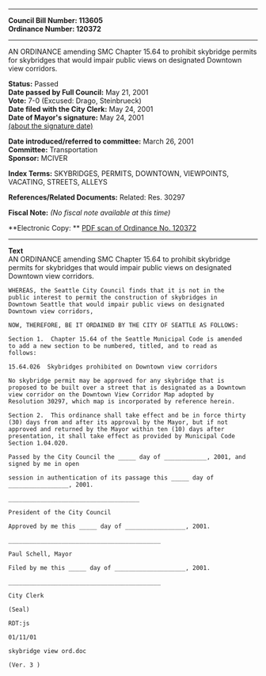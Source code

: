 * * * * *  
  
**Council Bill Number: [](#h0)[](#h2)113605**   
**Ordinance Number: 120372**  
  
* * * * *  
  
AN ORDINANCE amending SMC Chapter 15.64 to prohibit skybridge permits for skybridges that would impair public views on designated Downtown view corridors.  
  
**Status:** Passed   
**Date passed by Full Council:** May 21, 2001   
**Vote:** 7-0 (Excused: Drago, Steinbrueck)   
**Date filed with the City Clerk:** May 24, 2001   
**Date of Mayor's signature:** May 24, 2001   
[(about the signature date)](/~public/approvaldate.htm)   
  
  
**Date introduced/referred to committee:** March 26, 2001   
**Committee:** Transportation   
**Sponsor:** MCIVER   
  
**Index Terms:** SKYBRIDGES, PERMITS, DOWNTOWN, VIEWPOINTS, VACATING, STREETS, ALLEYS  
  
**References/Related Documents:** Related: Res. 30297  
  
**Fiscal Note:** *(No fiscal note available at this time)*  
  
**Electronic Copy: ** [PDF scan of Ordinance No. 120372](/~archives/Ordinances/Ord_120372.pdf)  
  
* * * * *  
  
**Text**  
    AN ORDINANCE amending SMC Chapter 15.64 to prohibit skybridge  
    permits for skybridges that would impair public views on designated  
    Downtown view corridors.  
  
    WHEREAS, the Seattle City Council finds that it is not in the  
    public interest to permit the construction of skybridges in  
    Downtown Seattle that would impair public views on designated  
    Downtown view corridors,  
  
    NOW, THEREFORE, BE IT ORDAINED BY THE CITY OF SEATTLE AS FOLLOWS:  
  
    Section 1.  Chapter 15.64 of the Seattle Municipal Code is amended  
    to add a new section to be numbered, titled, and to read as  
    follows:  
  
    15.64.026  Skybridges prohibited on Downtown view corridors  
  
    No skybridge permit may be approved for any skybridge that is  
    proposed to be built over a street that is designated as a Downtown  
    view corridor on the Downtown View Corridor Map adopted by  
    Resolution 30297, which map is incorporated by reference herein.  
  
    Section 2.  This ordinance shall take effect and be in force thirty  
    (30) days from and after its approval by the Mayor, but if not  
    approved and returned by the Mayor within ten (10) days after  
    presentation, it shall take effect as provided by Municipal Code  
    Section 1.04.020.  
  
    Passed by the City Council the _____ day of ____________, 2001, and  
    signed by me in open  
  
    session in authentication of its passage this _____ day of  
    _________________, 2001.  
  
    _____________________________________  
  
    President of the City Council  
  
    Approved by me this _____ day of _________________, 2001.  
  
    ___________________________________________  
  
    Paul Schell, Mayor  
  
    Filed by me this _____ day of ____________________, 2001.  
  
    ___________________________________________  
  
    City Clerk  
  
    (Seal)  
  
    RDT:js  
  
    01/11/01  
  
    skybridge view ord.doc  
  
    (Ver. 3 )  
